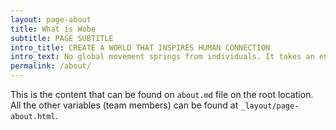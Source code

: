 ```yaml
---
layout: page-about
title: What is Wobe
subtitle: PAGE SUBTITLE
intro_title: CREATE A WORLD THAT INSPIRES HUMAN CONNECTION
intro_text: No global movement springs from individuals. It takes an entire team united behind something big. Together, we work hard, we laugh a lot, we brainstorm nonstop, we use hundreds of Post-Its a week, and we give the best high-fives in town.
permalink: /about/
---
```


This is the content that can be found on `about.md` file on the root location. All the other variables (team members) can be found at `_layout/page-about.html`.

